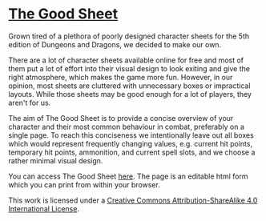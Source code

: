 # [The Good Sheet](https://tentawhat.github.io/good_sheet/)

Grown tired of a plethora of poorly designed character sheets for the 5th edition of Dungeons and Dragons, we decided to make our own.

There are a lot of character sheets available online for free and most of them put a lot of effort into their visual design to look exiting and give the right atmosphere, which makes the game more fun.
However, in our opinion, most sheets are cluttered with unnecessary boxes or impractical layouts.
While those sheets may be good enough for a lot of players, they aren't for us.

The aim of The Good Sheet is to provide a concise overview of your character and their most common behaviour in combat, preferably on a single page.
To reach this conciseness we intentionally leave out all boxes which would represent frequently changing values, e.g. current hit points, temporary hit points, ammonition, and current spell slots, and we choose a rather minimal visual design.

You can access The Good Sheet [here](https://tentawhat.github.io/good_sheet/).
The page is an editable html form which you can print from within your browser.

This work is licensed under a [Creative Commons Attribution-ShareAlike 4.0 International License](https://creativecommons.org/licenses/by-sa/4.0/).
